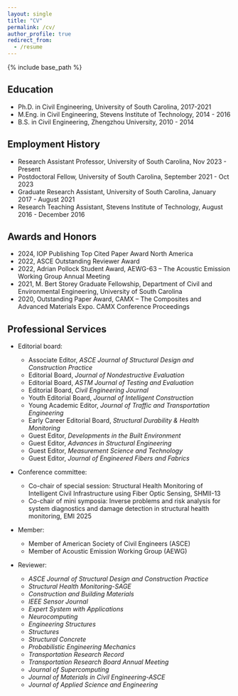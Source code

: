 ```yaml
---
layout: single
title: "CV"
permalink: /cv/
author_profile: true
redirect_from:
  - /resume
---
```


{% include base_path %}


Education
------
* Ph.D. in Civil Engineering, University of South Carolina, 2017-2021 
* M.Eng. in Civil Engineering, Stevens Institute of Technology, 2014 - 2016
* B.S. in Civil Engineering, Zhengzhou University, 2010 - 2014


Employment History 
------
* Research Assistant Professor, University of South Carolina, Nov 2023 - Present 
* Postdoctoral Fellow, University of South Carolina, September 2021 - Oct 2023
* Graduate Research Assistant, University of South Carolina, January 2017 - August 2021 
* Research Teaching Assistant, Stevens Institute of Technology, August 2016 - December 2016 


Awards and Honors 
------
* 2024, IOP Publishing Top Cited Paper Award North America
* 2022, ASCE Outstanding Reviewer Award
* 2022, Adrian Pollock Student Award, AEWG-63 – The Acoustic Emission Working Group Annual Meeting
* 2021, M. Bert Storey Graduate Fellowship, Department of Civil and Environmental Engineering, University of South Carolina
* 2020, Outstanding Paper Award, CAMX – The Composites and Advanced Materials Expo. CAMX Conference Proceedings

  
Professional Services 
------
* Editorial board:
   * Associate Editor, *ASCE Journal of Structural Design and Construction Practice*
   * Editorial Board, *Journal of Nondestructive Evaluation*
   * Editorial Board, *ASTM Journal of Testing and Evaluation*
   * Editorial Board, *Civil Engineering Journal* 
   * Youth Editorial Board, *Journal of Intelligent Construction*
   * Young Academic Editor, *Journal of Traffic and Transportation Engineering* 
   * Early Career Editorial Board, *Structural Durability & Health Monitoring*
   * Guest Editor, *Developments in the Built Environment* 
   * Guest Editor, *Advances in Structural Engineering* 
   * Guest Editor, *Measurement Science and Technology*
   * Guest Editor, *Journal of Engineered Fibers and Fabrics*
  
* Conference committee:
   * Co-chair of special session: Structural Health Monitoring of Intelligent Civil Infrastructure using Fiber Optic Sensing, SHMII-13
   * Co-chair of mini symposia: Inverse problems and risk analysis for system diagnostics and damage detection in structural health monitoring, EMI 2025
   
* Member:
   * Member of American Society of Civil Engineers (ASCE)
   * Member of Acoustic Emission Working Group (AEWG)

* Reviewer: 
   * *ASCE Journal of Structural Design and Construction Practice*
   * *Structural Health Monitoring-SAGE*
   * *Construction and Building Materials*
   * *IEEE Sensor Journal*
   * *Expert System with Applications*
   * *Neurocomputing*
   * *Engineering Structures*
   * *Structures*
   * *Structural Concrete*
   * *Probabilistic Engineering Mechanics*
   * *Transportation Research Record*
   * *Transportation Research Board Annual Meeting*
   * *Journal of Supercomputing*
   * *Journal of Materials in Civil Engineering-ASCE*
   * *Journal of Applied Science and Engineering*





